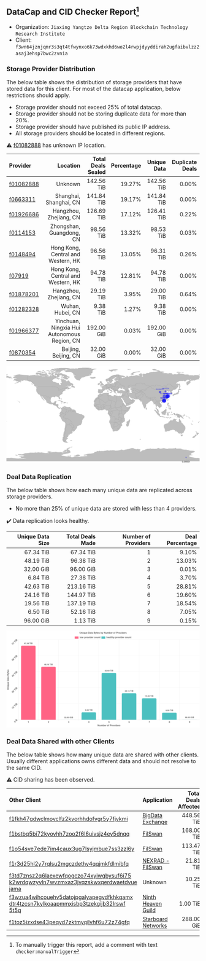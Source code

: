## DataCap and CID Checker Report[^1]
 - Organization: `Jiaxing Yangtze Delta Region Blockchain Technology Research Institute`
 - Client: `f3wn64jznjqmr3s3qt4tfwynxo6k73wdxkhd6wo2l4rwpjdyyddirah2ugfaibvlzz2asaj3ehsp7bwc2zvnia`
### Storage Provider Distribution
The below table shows the distribution of storage providers that have stored data for this client.
For most of the datacap application, below restrictions should apply.
 - Storage provider should not exceed 25% of total datacap.
 - Storage provider should not be storing duplicate data for more than 20%.
 - Storage provider should have published its public IP address.
 - All storage providers should be located in different regions.

⚠️ [f01082888](https://filfox.info/en/address/f01082888) has unknown IP location.

| Provider                                              |                                    Location | Total Deals Sealed | Percentage | Unique Data | Duplicate Deals |
| :---------------------------------------------------- | ------------------------------------------: | -----------------: | ---------: | ----------: | --------------: |
| [f01082888](https://filfox.info/en/address/f01082888) |                                     Unknown |         142.56 TiB |     19.27% |  142.56 TiB |           0.00% |
| [f0663311](https://filfox.info/en/address/f0663311)   |                      Shanghai, Shanghai, CN |         141.84 TiB |     19.17% |  141.84 TiB |           0.00% |
| [f01926686](https://filfox.info/en/address/f01926686) |                      Hangzhou, Zhejiang, CN |         126.69 TiB |     17.12% |  126.41 TiB |           0.22% |
| [f0114153](https://filfox.info/en/address/f0114153)   |                    Zhongshan, Guangdong, CN |          98.56 TiB |     13.32% |   98.53 TiB |           0.03% |
| [f0148494](https://filfox.info/en/address/f0148494)   |          Hong Kong, Central and Western, HK |          96.56 TiB |     13.05% |   96.31 TiB |           0.26% |
| [f07919](https://filfox.info/en/address/f07919)       |          Hong Kong, Central and Western, HK |          94.78 TiB |     12.81% |   94.78 TiB |           0.00% |
| [f01878201](https://filfox.info/en/address/f01878201) |                      Hangzhou, Zhejiang, CN |          29.19 TiB |      3.95% |   29.00 TiB |           0.64% |
| [f01282328](https://filfox.info/en/address/f01282328) |                            Wuhan, Hubei, CN |           9.38 TiB |      1.27% |    9.38 TiB |           0.00% |
| [f01966377](https://filfox.info/en/address/f01966377) | Yinchuan, Ningxia Hui Autonomous Region, CN |         192.00 GiB |      0.03% |  192.00 GiB |           0.00% |
| [f0870354](https://filfox.info/en/address/f0870354)   |                        Beijing, Beijing, CN |          32.00 GiB |      0.00% |   32.00 GiB |           0.00% |

![Provider Distribution](https://raw.githubusercontent.com/data-preservation-programs/filplus-checker-assets/main/filecoin-project/filecoin-plus-large-datasets/issues/523/1671008046577.png)
### Deal Data Replication
The below table shows how each many unique data are replicated across storage providers.
- No more than 25% of unique data are stored with less than 4 providers.

✔️ Data replication looks healthy.

| Unique Data Size | Total Deals Made | Number of Providers | Deal Percentage |
| ---------------: | ---------------: | ------------------: | --------------: |
|        67.34 TiB |        67.34 TiB |                   1 |           9.10% |
|        48.19 TiB |        96.38 TiB |                   2 |          13.03% |
|        32.00 GiB |        96.00 GiB |                   3 |           0.01% |
|         6.84 TiB |        27.38 TiB |                   4 |           3.70% |
|        42.63 TiB |       213.16 TiB |                   5 |          28.81% |
|        24.16 TiB |       144.97 TiB |                   6 |          19.60% |
|        19.56 TiB |       137.19 TiB |                   7 |          18.54% |
|         6.50 TiB |        52.16 TiB |                   8 |           7.05% |
|        96.00 GiB |         1.13 TiB |                   9 |           0.15% |

![Replication Distribution](https://raw.githubusercontent.com/data-preservation-programs/filplus-checker-assets/main/filecoin-project/filecoin-plus-large-datasets/issues/523/1671008047671.png)
### Deal Data Shared with other Clients
The below table shows how many unique data are shared with other clients.
Usually different applications owns different data and should not resolve to the same CID.

⚠️ CID sharing has been observed.

| Other Client                                                                                                                                                                                                              | Application                                                                                           | Total Deals Affected | Unique CIDs |        Verifier |
| :------------------------------------------------------------------------------------------------------------------------------------------------------------------------------------------------------------------------ | :---------------------------------------------------------------------------------------------------- | -------------------: | ----------: | --------------: |
| [f1fkh47gdwclmovclfz2kvorhhdofvgr5y7fjvkmi](https://filfox.info/en/address/f1fkh47gdwclmovclfz2kvorhhdofvgr5y7fjvkmi)                                                                                                     | [BigData Exchange](https://github.com/filecoin-project/filecoin-plus-large-datasets/issues/391)       |           448.56 TiB |       3,194 | LDN v3 multisig |
| [f1bstbq5bi72kyovhh7zoo2f6l6uivsjz4ey5dnqq](https://filfox.info/en/address/f1bstbq5bi72kyovhh7zoo2f6l6uivsjz4ey5dnqq)                                                                                                     | [FilSwan](https://github.com/filecoin-project/filecoin-plus-large-datasets/issues/917)                |           168.00 TiB |       2,446 | LDN v3 multisig |
| [f1o54sve7ede7im4caux3ug7lsyjmbue7ss3zzl6y](https://filfox.info/en/address/f1o54sve7ede7im4caux3ug7lsyjmbue7ss3zzl6y)                                                                                                     | [FilSwan](https://github.com/filecoin-project/filecoin-plus-large-datasets/issues/278)                |           113.47 TiB |       1,246 | LDN v3 multisig |
| [f1r3d25hl2y7rqlsu2mgczdethy4qqjmkfdlmibfq](https://filfox.info/en/address/f1r3d25hl2y7rqlsu2mgczdethy4qqjmkfdlmibfq)                                                                                                     | [ NEXRAD \- FilSwan](https://github.com/filecoin-project/filecoin-plus-large-datasets/issues/80)      |            21.81 TiB |         698 | LDN v3 multisig |
| [f3td7znsz2q6laexewfqogczo74xyiwgbysuf6i75<br/>k2wrdqwzyvln7wvzmxaz3jvqzskwxqerdwaetdvue<br/>jama](https://filfox.info/en/address/f3td7znsz2q6laexewfqogczo74xyiwgbysuf6i75k2wrdqwzyvln7wvzmxaz3jvqzskwxqerdwaetdvuejama) | Unknown                                                                                               |            10.25 TiB |         297 |         Unknown |
| [f3wzua4wihcouehv5datojpgalyapegvdfkhkqamx<br/>dtr4tzcsn7kylkoaapmmxisbp3tzekgijb32lrswf<br/>5t5q](https://filfox.info/en/address/f3wzua4wihcouehv5datojpgalyapegvdfkhkqamxdtr4tzcsn7kylkoaapmmxisbp3tzekgijb32lrswf5t5q) | [Ninth Heaven Guild](https://github.com/filecoin-project/filecoin-plus-client-onboarding/issues/1801) |             1.00 TiB |          32 |          Neo Ge |
| [f1toz5izxdse43peqyd7zktmyqilvhf6u72z74gfq](https://filfox.info/en/address/f1toz5izxdse43peqyd7zktmyqilvhf6u72z74gfq)                                                                                                     | [Starboard Networks](https://github.com/filecoin-project/filecoin-plus-client-onboarding/issues/1855) |           288.00 GiB |           9 |       Steven Li |

[^1]: To manually trigger this report, add a comment with text `checker:manualTrigger`
